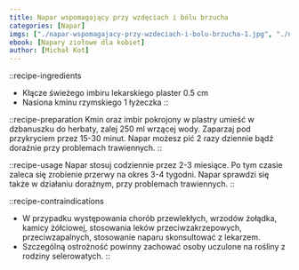 ```yaml
---
title: Napar wspomagający przy wzdęciach i bólu brzucha
categories: [Napar]
imgs: ["./napar-wspomagajacy-przy-wzdeciach-i-bolu-brzucha-1.jpg", "./napar-wspomagajacy-przy-wzdeciach-i-bolu-brzucha-2.jpg"]
ebook: [Napary ziołowe dla kobiet]
author: [Michał Kot]
---
```


::recipe-ingredients
- Kłącze świeżego imbiru lekarskiego plaster 0.5 cm
- Nasiona kminu rzymskiego 1 łyżeczka
::

::recipe-preparation
Kmin oraz imbir pokrojony w plastry umieść w dzbanuszku do herbaty, zalej 250 ml wrzącej wody. Zaparzaj pod przykryciem przez 15-30 minut. Napar możesz pić 2 razy dziennie bądź doraźnie przy problemach trawiennych.
::

::recipe-usage
Napar stosuj codziennie przez 2-3 miesiące. Po tym czasie zaleca się zrobienie przerwy na okres 3-4 tygodni. Napar sprawdzi się także w działaniu doraźnym, przy problemach trawiennych.
::

::recipe-contraindications
- W przypadku występowania chorób przewlekłych, wrzodów żołądka, kamicy żółciowej, stosowania leków przeciwzakrzepowych, przeciwzapalnych, stosowanie naparu skonsultować z lekarzem.
- Szczególną ostrożność powinny zachować osoby uczulone na rośliny z rodziny selerowatych.
::